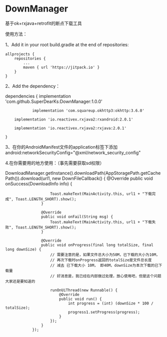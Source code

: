 # DownManager
基于ok+rxjava+retrofit的断点下载工具

使用方法：

1、Add it in your root build.gradle at the end of repositories:

	allprojects {
		repositories {
			...
			maven { url 'https://jitpack.io' }
		}
	}
 
2、Add the dependency：

  dependencies {
	        implementation 'com.github.SuperDearKs:DownManager:1.0.0'
		
  
             	implementation 'com.squareup.okhttp3:okhttp:3.6.0' 
  
  		implementation 'io.reactivex.rxjava2:rxandroid:2.0.1' 
  
  		implementation 'io.reactivex.rxjava2:rxjava:2.0.1' 
  
	}

3、在你的AndroidManifest文件的application标签下添加 
  android:networkSecurityConfig="@xml/network_security_config"

4.在你需要用的地方使用：（事先需要获取sd权限）

 DownloadManager.getInstance().downloadPath(AppStoragePath.getCachePath()).download(url1, new DownFileCallback() {
                    @Override
                    public void onSuccess(DownloadInfo info) {

                        Toast.makeText(MainActivity.this, url1 + "下载完成", Toast.LENGTH_SHORT).show();
                    }

                    @Override
                    public void onFail(String msg) {
                        Toast.makeText(MainActivity.this, url1 + "下载失败", Toast.LENGTH_SHORT).show();
                    }

                    @Override
                    public void onProgress(final long totalSize, final long downSize) {
                        // 需要注意的是，如果文件总大小为50M，已下载的大小为10M，
                        // 再次下载时onProgress返回的totalSize是文件总长度
                        // 减去 已下载大小 10M， 即40M，downSize为本次下载的已下载量
                        // 好消息是，我已经在内部做过处理，放心使用吧，但是这个问题大家还是要知道的

                        runOnUiThread(new Runnable() {
                            @Override
                            public void run() {
                                int progress = (int) (downSize * 100 / totalSize);
                                progress1.setProgress(progress);
                            }
                        });
                    }
                });

